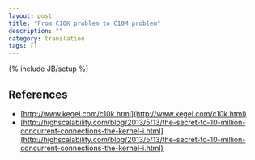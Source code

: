 ```yaml
---
layout: post
title: "From C10K problem to C10M problem"
description: ""
category: translation 
tags: []
---
```

{% include JB/setup %}

## References 
- [http://www.kegel.com/c10k.html](http://www.kegel.com/c10k.html)
- [http://highscalability.com/blog/2013/5/13/the-secret-to-10-million-concurrent-connections-the-kernel-i.html](http://highscalability.com/blog/2013/5/13/the-secret-to-10-million-concurrent-connections-the-kernel-i.html)